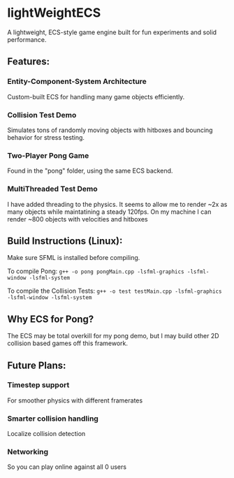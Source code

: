 # lightWeightECS

A lightweight, ECS-style game engine built for fun experiments and solid performance.

## Features:

### Entity-Component-System Architecture
Custom-built ECS for handling many game objects efficiently.

### Collision Test Demo
Simulates tons of randomly moving objects with hitboxes and bouncing behavior for stress testing.

### Two-Player Pong Game
Found in the "pong" folder, using the same ECS backend.

### MultiThreaded Test Demo
I have added threading to the physics. It seems to allow me to render ~2x as many objects while
maintatining a steady 120fps. On my machine I can render ~800 objects with velocities and hitboxes

## Build Instructions (Linux):

Make sure SFML is installed before compiling.

To compile Pong:
`g++ -o pong pongMain.cpp -lsfml-graphics -lsfml-window -lsfml-system`

To compile the Collision Tests:
`g++ -o test testMain.cpp -lsfml-graphics -lsfml-window -lsfml-system`

## Why ECS for Pong?

The ECS may be total overkill for my pong demo, but I may build other 2D collision based games off this framework.

## Future Plans:

### Timestep support
For smoother physics with different framerates

### Smarter collision handling
Localize collision detection

### Networking
So you can play online against all 0 users
